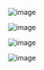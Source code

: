 ![image](https://github.com/user-attachments/assets/14961a9a-dd4c-4450-bf42-6c0f34c9e87d)

![image](https://github.com/user-attachments/assets/5eb7131d-7915-4a85-97c3-5645ad9c1551)


![image](https://github.com/user-attachments/assets/6a2108ee-050e-4805-989a-4358ec14254f)

![image](https://github.com/user-attachments/assets/68563523-a401-4402-b81d-ffb4279e19d5)


